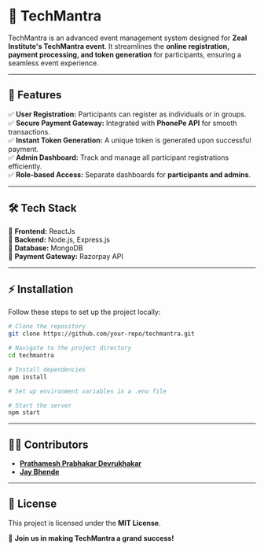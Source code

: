 # 🚀 TechMantra

TechMantra is an advanced event management system designed for **Zeal Institute's TechMantra event**. It streamlines the **online registration, payment processing, and token generation** for participants, ensuring a seamless event experience.

---

## 🎯 Features

✅ **User Registration:** Participants can register as individuals or in groups.<br>
✅ **Secure Payment Gateway:** Integrated with **PhonePe API** for smooth transactions.<br>
✅ **Instant Token Generation:** A unique token is generated upon successful payment.<br>
✅ **Admin Dashboard:** Track and manage all participant registrations efficiently.<br>
✅ **Role-based Access:** Separate dashboards for **participants and admins**.<br>

---

## 🛠️ Tech Stack

🔹 **Frontend:** ReactJs <br>
🔹 **Backend:** Node.js, Express.js <br>
🔹 **Database:** MongoDB <br>
🔹 **Payment Gateway:** Razorpay API <br>

---

## ⚡ Installation

Follow these steps to set up the project locally:

```bash
# Clone the repository
git clone https://github.com/your-repo/techmantra.git

# Navigate to the project directory
cd techmantra

# Install dependencies
npm install

# Set up environment variables in a .env file

# Start the server
npm start
```

---

## 👨‍💻 Contributors

- [**Prathamesh Prabhakar Devrukhakar**](https://github.com/im-prathamesh-dev)
- [**Jay Bhende**](https://github.com/JayBhende05)

---

## 📜 License

This project is licensed under the **MIT License**.

🚀 **Join us in making TechMantra a grand success!**
